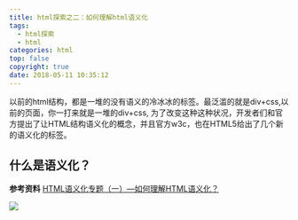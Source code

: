 ```yaml
---
title: html探索之二：如何理解html语义化
tags:
  - html探索
  - html
categories: html
top: false
copyright: true
date: 2018-05-11 10:35:12
---
```

以前的html结构，都是一堆的没有语义的冷冰冰的标签。最泛滥的就是div+css,以前的页面，你一打来就是一堆的div+css, 为了改变这种这种状况，开发者们和官方提出了让HTML结构语义化的概念，并且官方w3c，也在HTML5给出了几个新的语义化的标签。
<!--more-->

## 什么是语义化？

**参考资料**
[HTML语义化专题（一）—如何理解HTML语义化？](https://www.cnblogs.com/huoshanjun/p/6603580.html)

![](http://oankigr4l.bkt.clouddn.com/wexin.png)